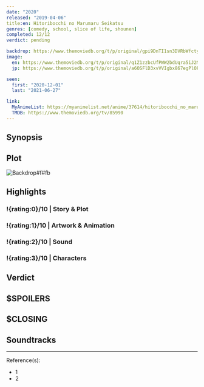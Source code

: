 ```yaml
---
date: "2020"
released: "2019-04-06"
title:en: Hitoribocchi no Marumaru Seikatsu
genres: [comedy, school, slice of life, shounen]
completed: 12/12
verdict: pending

backdrop: https://www.themoviedb.org/t/p/original/gpi9DnTI1sn3DVRbWfctyJVecvv.jpg
image:
  en: https://www.themoviedb.org/t/p/original/q1Z1zzbcUfPWW2bdUqra5iJ2MiS.jpg
  jp: https://www.themoviedb.org/t/p/original/a6OSFlD3xvVVIgbx867egPlOPpZ.jpg

seen:
  first: "2020-12-01"
  last: "2021-06-27"

link:
  MyAnimeList: https://myanimelist.net/anime/37614/hitoribocchi_no_marumaru_seikatsu
  TMDB: https://www.themoviedb.org/tv/85990
---
```



## Synopsis

## Plot

![Backdrop#f#fb](https://www.themoviedb.org/t/p/original/lteiIjL87MEPMUTshkOuk7z13gF.jpg "Source: TMDB")

## Highlights

### !{rating:0}/10 | Story & Plot

### !{rating:1}/10 | Artwork & Animation

### !{rating:2}/10 | Sound

### !{rating:3}/10 | Characters

## Verdict

## $SPOILERS

## $CLOSING

## Soundtracks

***
Reference(s):

- 1
- 2

